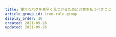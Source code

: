 ```yaml
---
title: 重大なバグを素早く見つけるために注意を払うべきこと
article_group_id: iron-rule-group
display_order: 10
created: 2021-09-26
updated: 2021-09-26
---
```

